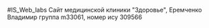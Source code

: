 #IS_Web_labs
Сайт медицинской клиники "Здоровье", Еремченко Владимир группа m33061, номер ису 309566
